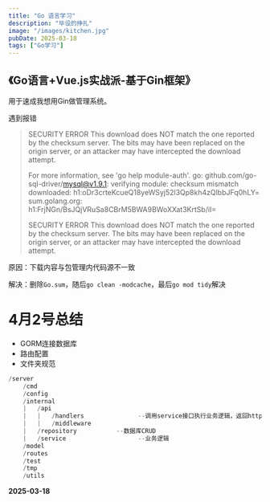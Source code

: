 ```yaml
---
title: "Go 语言学习"
description: "毕设的挣扎"
image: "/images/kitchen.jpg"
pubDate: 2025-03-18
tags: ["Go学习"]
---
```


## 《Go语言+Vue.js实战派-基于Gin框架》
用于速成我想用Gin做管理系统。

遇到报错

> SECURITY ERROR
> This download does NOT match the one reported by the checksum server.
> The bits may have been replaced on the origin server, or an attacker may
> have intercepted the download attempt.
>
> For more information, see 'go help module-auth'.
> go: github.com/go-sql-driver/mysql@v1.9.1: verifying module: checksum mismatch
>         downloaded: h1:oDr3crteKcueQ18yeWSyj52l3Qp8kh4zQlbbJFq0hLY=
>         sum.golang.org: h1:FrjNGn/BsJQjVRuSa8CBrM5BWA9BWoXXat3KrtSb/iI=
>
> SECURITY ERROR
> This download does NOT match the one reported by the checksum server.
> The bits may have been replaced on the origin server, or an attacker may
> have intercepted the download attempt.

原因：下载内容与包管理内代码源不一致

解决：删除`Go.sum`，随后`go clean -modcache`，最后`go mod tidy`解决

# 4月2号总结

- GORM连接数据库 
- 路由配置
- 文件夹规范

```go
/server
	/cmd
	/config
	/internal
	|	/api
	|	|	/handlers				--调用service接口执行业务逻辑，返回http响应
	|	|	/middleware
	|	/repository           --数据库CRUD
	|	/service					--业务逻辑
	/model
	/routes
	/test
	/tmp
	/utils
```

**2025-03-18**